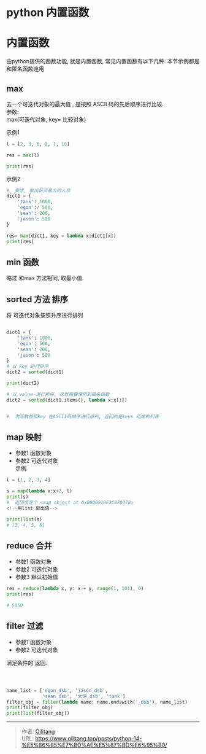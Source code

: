 # python 内置函数


# 内置函数
由python提供的函数功能, 就是内置函数, 常见内置函数有以下几种. 
本节示例都是和匿名函数连用

## max 
去一个可迭代对象的最大值 , 是按照 ASCII 码的先后顺序进行比较.   
参数:  
max(可迭代对象, key= 比较对象)

示例1
```python
l = [2, 3, 6, 8, 1, 10]

res = max(l)

print(res)

```
示例2
```python
#  要求, 取出薪资最大的人员
dict1 = {
    'tank': 1000,
    'egon':/ 500,
    'sean': 200,
    'jason': 500
}

res= max(dict1, key = lambda x:dict1[x])
print(res)


```
##  min 函数
略过 和max 方法相同, 取最小值. 


## sorted  方法  排序
将 可迭代对象按照升序进行排列

```python

dict1 = {
    'tank': 1000,
    'egon': 500,
    'sean': 200,
    'jason': 500
}
# 以 key 进行排序
dict2 = sorted(dict1)

print(dict2)

# 以 value 进行排序, 这就需要使用到匿名函数
dict2 = sorted(dict1.items(), lambda x:x[1])


#  次函数按照key 在ASCII码顺序进行排列, 返回的是keys 组成的列表

```

## map  映射

-  参数1  函数对象
-  参数2  可迭代对象  
 示例
```python
l = [1, 2, 3, 4]

s = map(lambda x:x+2, l)
print(s)
#  返回值是个 <map object at 0x000001DF3C878978>
<!--用list 取出值-->

print(list(s)
# [3, 4, 5, 6]
```

## reduce  合并
- 参数1  函数对象
- 参数2  可迭代对象
- 参数3  默认初始值
```python
res = reduce(lambda x, y: x + y, range(1, 101), 0)
print(res)

# 5050

```
## filter  过滤

- 参数1  函数对象
- 参数2  可迭代对象

满足条件的 返回.


```python



name_list = ['egon_dsb', 'jason_dsb',
             'sean_dsb', '大饼_dsb', 'tank']
filter_obj = filter(lambda name: name.endswith('_dsb'), name_list)
print(filter_obj)
print(list(filter_obj)) 
```




---

> 作者: [Qilitang](https://github.com/qilitang)  
> URL: https://www.qilitang.top/posts/python-14-%E5%86%85%E7%BD%AE%E5%87%BD%E6%95%B0/  

